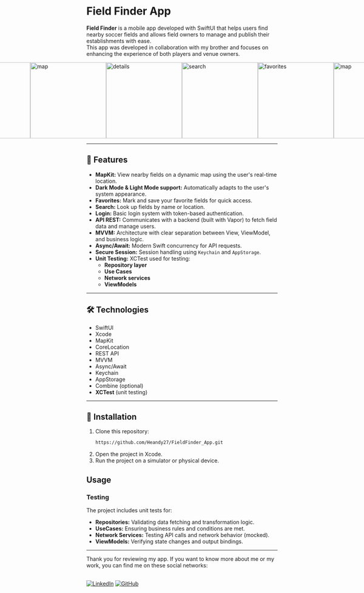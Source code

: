 # Field Finder App

**Field Finder** is a mobile app developed with SwiftUI that helps users find nearby soccer fields and allows field owners to manage and publish their establishments with ease.  
This app was developed in collaboration with my brother and focuses on enhancing the experience of both players and venue owners.

<div style="display: flex; justify-content: center; align-items: center;">
<img src="https://i.postimg.cc/XYvYBWHR/IMG-3376.png" alt="map" width="200">
<img src="https://i.postimg.cc/bJ1yfwrt/IMG-3377.png" alt="details" width="200">
<img src="https://i.postimg.cc/R0kSYHSm/IMG-3378.png" alt="favorites" width="200">
<img src="https://i.postimg.cc/DwYyqNR8/IMG-3379.png" alt="search" width="200">

<img src="https://i.postimg.cc/LsY4vTMv/IMG-3380.png" alt="map" width="200">
<img src="https://i.postimg.cc/MHxW6Jfr/IMG-3381.png" alt="details" width="200">
<img src="https://i.postimg.cc/BZcShbdW/IMG-3383.png" alt="search" width="200">
<img src="https://i.postimg.cc/yY1V2BHD/IMG-3384.png" alt="favorites" width="200">

<img src="https://i.postimg.cc/m2mbsqL8/IMG-3385.png" alt="map" width="200">
<img src="https://i.postimg.cc/jSCRdXCK/IMG-3386.png" alt="details" width="200">
<img src="https://i.postimg.cc/nh5psDQm/IMG-3387.png" alt="search" width="200">
<img src="https://i.postimg.cc/B650w775/IMG-3388.png" alt="favorites" width="200">

</div>

---

## 📱 Features

- **MapKit:** View nearby fields on a dynamic map using the user's real-time location.
- **Dark Mode & Light Mode support:** Automatically adapts to the user's system appearance.
- **Favorites:** Mark and save your favorite fields for quick access.
- **Search:** Look up fields by name or location.
- **Login:** Basic login system with token-based authentication.
- **API REST:** Communicates with a backend (built with Vapor) to fetch field data and manage users.
- **MVVM:** Architecture with clear separation between View, ViewModel, and business logic.
- **Async/Await:** Modern Swift concurrency for API requests.
- **Secure Session:** Session handling using `Keychain` and `AppStorage`.
- **Unit Testing:** XCTest used for testing:
  - **Repository layer**
  - **Use Cases**
  - **Network services**
  - **ViewModels**

---

## 🛠 Technologies

- SwiftUI
- Xcode
- MapKit
- CoreLocation
- REST API
- MVVM
- Async/Await
- Keychain
- AppStorage
- Combine (optional)
- **XCTest** (unit testing)

---

## 🚀 Installation

1. Clone this repository:
   ```bash
   https://github.com/Heandy27/FieldFinder_App.git
2. Open the project in Xcode.
3. Run the project on a simulator or physical device.

## Usage

### Testing
The project includes unit tests for:
  - **Repositories:** Validating data fetching and transformation logic.
  - **UseCases:** Ensuring business rules and conditions are met.
  - **Network Services:** Testing API calls and network behavior (mocked).
  - **ViewModels:** Verifying state changes and output bindings.

<hr></hr>
Thank you for reviewing my app. If you want to know more about me or my work, you can find me on these social networks:<br></br>

[![LinkedIn](https://img.shields.io/badge/LinkedIn-%230077B5.svg?logo=linkedin&logoColor=white)](https://www.linkedin.com/in/heandy27/) 
[![GitHub](https://img.shields.io/badge/GitHub-%23121011.svg?logo=github&logoColor=white)](https://github.com/Heandy27)
